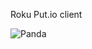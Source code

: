 Roku Put.io client

![Panda](http://assets.worldwildlife.org/photos/144/images/hero_small/Giant_Panda_Hero_image_(c)_Michel_Gunther_WWF_Canon.jpg?1345515244)
